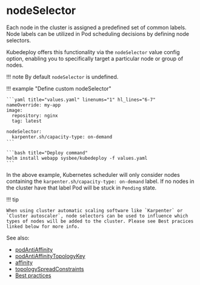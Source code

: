 # nodeSelector

Each node in the cluster is assigned a predefined set of common labels. Node labels can be utilized in Pod scheduling decisions by defining node selectors.

Kubedeploy offers this functionality via the `nodeSelector` value config option, enabling you to specifically target a particular node or group of nodes.


!!! note
    By default `nodeSelector` is undefined.


!!! example "Define custom nodeSelector"

    ```yaml title="values.yaml" linenums="1" hl_lines="6-7"
    nameOverride: my-app
    image:
      repository: nginx
      tag: latest

    nodeSelector:
      karpenter.sh/capacity-type: on-demand
    ```

    ```bash title="Deploy command"
    helm install webapp sysbee/kubedeploy -f values.yaml
    ```

In the above example, Kubernetes scheduler will only consider nodes containing the `karpenter.sh/capacity-type: on-demand` label. If no nodes in the cluster have that label Pod will be stuck in `Pending` state.

!!! tip

    When using cluster automatic scaling software like `Karpenter` or `Cluster autoscaler`, node selectors can be used to influence which types of nodes will be added to the cluster. Please see Best pracices linked below for more info.

See also:

- [podAntiAffinity](podantiaffinity.md)
- [podAntiAffinityTopologyKey](podantiaffinitytopologykey.md)
- [affinity](affinity.md)
- [topologySpreadConstraints](topologyspreadconstraints.md)
- [Best practices](../best-practices.md#assigning-pod-to-nodes)
